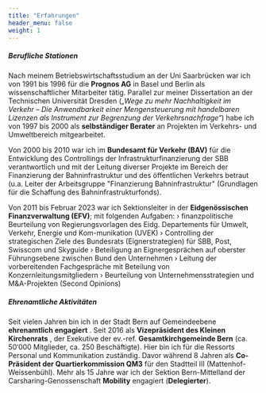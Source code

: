 ```yaml
---
title: "Erfahrungen"
header_menu: false
weight: 1
---
```

##### Berufliche Stationen

Nach meinem Betriebswirtschaftsstudium an der Uni Saarbrücken war ich von 1991 bis 1996 für die **Prognos AG** in Basel und Berlin als wissenschaftlicher Mitarbeiter tätig. Parallel zur meiner Dissertation an der Technischen Universität Dresden (*„Wege zu mehr Nachhaltigkeit im Verkehr –
Die Anwendbarkeit einer Mengensteuerung mit handelbaren Lizenzen als Instrument zur Begrenzung der Verkehrsnachfrage“*) habe ich von 1997 bis 2000 als **selbständiger Berater** an Projekten im Verkehrs- und Umweltbereich mitgearbeitet. 

Von 2000 bis 2010 war ich im **Bundesamt für Verkehr (BAV)** für die Entwicklung des Controllings der Infrastrukturfinanzierung der SBB verantwortlich und mit der Leitung diverser Projekte im Bereich der Finanzierung der Bahninfrastruktur und des öffentlichen Verkehrs betraut (u.a. Leiter der Arbeitsgruppe "Finanzierung Bahninfrastruktur" (Grundlagen für die Schaffung des Bahninfrastrukturfonds). 

Von 2011 bis Februar 2023 war ich Sektionsleiter in der **Eidgenössischen Finanzverwaltung (EFV)**; mit folgenden Aufgaben:
›	finanzpolitische Beurteilung von Regierungsvorlagen des Eidg. Departements für Umwelt, Verkehr, Energie und Kom-munikation (UVEK)
›	Controlling der strategischen Ziele des Bundesrats (Eignerstrategien) für SBB, Post, Swisscom und Skyguide
›	Beteiligung an Eignergesprächen auf oberster Führungsebene zwischen Bund den Unternehmen 
›	Leitung der vorbereitenden Fachgespräche mit Beteilung von Konzernleitungsmitgliedern
›	Beurteilung von Unternehmensstrategien und M&A-Projekten (Second Opinions) 


##### Ehrenamtliche Aktivitäten

Seit vielen Jahren bin ich in der Stadt Bern auf Gemeindeebene **ehrenamtlich engagiert** . Seit 2016 als **Vizepräsident des Kleinen Kirchenrats** , der Exekutive der ev.-ref.
**Gesamtkirchgemeinde Bern** (ca. 50‘000 Mitglieder, ca. 250
Beschäftigte). Hier bin ich für die Ressorts Personal und Kommunikation
zuständig. Davor während 8 Jahren als
**Co-Präsident der Quartierkommission QM3** für den Stadtteil III (Mattenhof-Weissenbühl). Mehr als 15 Jahre war ich der Sektion Bern-Mittelland der
Carsharing-Genossenschaft **Mobility** engagiert (**Delegierter**).
